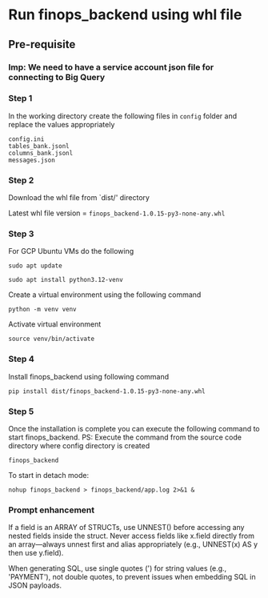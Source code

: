 # Run finops_backend using whl file

## Pre-requisite

### Imp: We need to have a service account json file for connecting to Big Query

### Step 1
In the working directory create the following files in `config` folder and replace the values appropriately

```
config.ini
tables_bank.jsonl
columns_bank.jsonl
messages.json
```

### Step 2

Download the whl file from `dist/' directory

Latest whl file version = `finops_backend-1.0.15-py3-none-any.whl`

### Step 3

For GCP Ubuntu VMs do the following

`sudo apt update`

`sudo apt install python3.12-venv`

Create a virtual environment using the following command

` python -m venv venv `

Activate virtual environment

` source venv/bin/activate `

### Step 4

Install finops_backend using following command

` pip install dist/finops_backend-1.0.15-py3-none-any.whl `

### Step 5

Once the installation is complete you can execute the following command to start finops_backend. PS: Execute the command from the source code directory where config directory is created

` finops_backend `

To start in detach mode:

`nohup finops_backend > finops_backend/app.log 2>&1 &`

### Prompt enhancement

If a field is an ARRAY of STRUCTs, use UNNEST() before accessing any nested fields inside the struct. Never access fields like x.field directly from an array—always unnest first and alias appropriately (e.g., UNNEST(x) AS y then use y.field).

When generating SQL, use single quotes (') for string values (e.g., 'PAYMENT'), not double quotes, to prevent issues when embedding SQL in JSON payloads.

